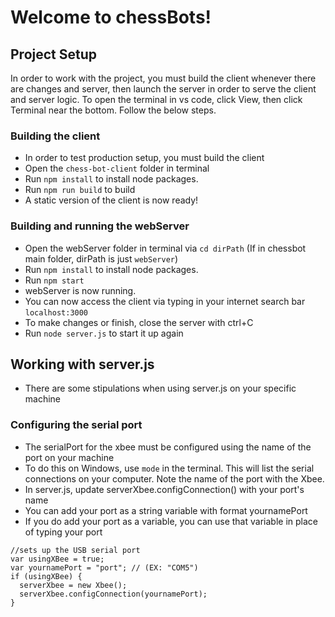# Welcome to chessBots!

## Project Setup
In order to work with the project, you must build the client whenever there are changes and server, then launch the server in order to serve the client and server logic.
To open the terminal in vs code, click View, then click Terminal near the bottom.
Follow the below steps.

### Building the client
- In order to test production setup, you must build the client
- Open the `chess-bot-client` folder in terminal
- Run `npm install` to install node packages.
- Run `npm run build` to build
- A static version of the client is now ready!

### Building and running the webServer
- Open the webServer folder in terminal via `cd dirPath` (If in chessbot main folder, dirPath is just `webServer`)
- Run `npm install` to install node packages.
- Run `npm start`
- webServer is now running.
- You can now access the client via typing  in your internet search bar `localhost:3000`
- To make changes or finish, close the server with ctrl+C
- Run `node server.js` to start it up again

## Working with server.js
- There are some stipulations when using server.js on your specific machine

### Configuring the serial port
- The serialPort for the xbee must be configured using the name of the port on your machine
- To do this on Windows, use `mode` in the terminal. This will list the serial connections on your computer. Note the name of the port with the Xbee.
- In server.js, update serverXbee.configConnection() with your port's name
- You can add your port as a string variable with format yournamePort
- If you do add your port as a variable, you can use that variable in place of typing your port
```
//sets up the USB serial port
var usingXBee = true;
var yournamePort = "port"; // (EX: "COM5")
if (usingXBee) {
  serverXbee = new Xbee();
  serverXbee.configConnection(yournamePort);
}
```

